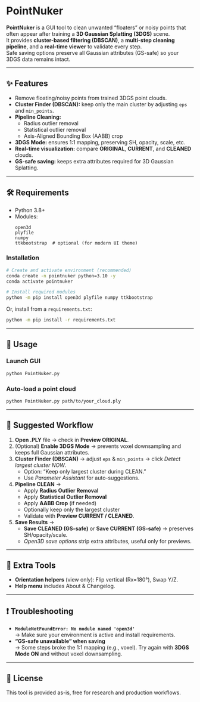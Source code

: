 # PointNuker

**PointNuker** is a GUI tool to clean unwanted “floaters” or noisy points that often appear after training a **3D Gaussian Splatting (3DGS)** scene.  
It provides **cluster-based filtering (DBSCAN)**, a **multi-step cleaning pipeline**, and a **real-time viewer** to validate every step.  
Safe saving options preserve all Gaussian attributes (GS-safe) so your 3DGS data remains intact.

---

## ✨ Features
- Remove floating/noisy points from trained 3DGS point clouds.  
- **Cluster Finder (DBSCAN):** keep only the main cluster by adjusting `eps` and `min_points`.  
- **Pipeline Cleaning:**  
  - Radius outlier removal  
  - Statistical outlier removal  
  - Axis-Aligned Bounding Box (AABB) crop  
- **3DGS Mode:** ensures 1:1 mapping, preserving SH, opacity, scale, etc.  
- **Real-time visualization:** compare **ORIGINAL**, **CURRENT**, and **CLEANED** clouds.  
- **GS-safe saving:** keeps extra attributes required for 3D Gaussian Splatting.  

---

## 🛠 Requirements

- Python 3.8+  
- Modules:  
  ```text
  open3d
  plyfile
  numpy
  ttkbootstrap  # optional (for modern UI theme)
  ```

### Installation
```bash
# Create and activate environment (recommended)
conda create -n pointnuker python=3.10 -y
conda activate pointnuker

# Install required modules
python -m pip install open3d plyfile numpy ttkbootstrap
```

Or, install from a `requirements.txt`:
```bash
python -m pip install -r requirements.txt
```

---

## 🚀 Usage

### Launch GUI
```bash
python PointNuker.py
```

### Auto-load a point cloud
```bash
python PointNuker.py path/to/your_cloud.ply
```

---

## 🧹 Suggested Workflow

1. **Open .PLY** file → check in **Preview ORIGINAL**.  
2. (Optional) **Enable 3DGS Mode** → prevents voxel downsampling and keeps full Gaussian attributes.  
3. **Cluster Finder (DBSCAN)** → adjust `eps` & `min_points` → click *Detect largest cluster NOW*.  
   - Option: “Keep only largest cluster during CLEAN.”  
   - Use *Parameter Assistant* for auto-suggestions.  
4. **Pipeline CLEAN** →  
   - Apply **Radius Outlier Removal**  
   - Apply **Statistical Outlier Removal**  
   - Apply **AABB Crop** (if needed)  
   - Optionally keep only the largest cluster  
   - Validate with **Preview CURRENT / CLEANED**.  
5. **Save Results** →  
   - **Save CLEANED (GS-safe)** or **Save CURRENT (GS-safe)** → preserves SH/opacity/scale.  
   - *Open3D save options* strip extra attributes, useful only for previews.  

---

## 🔧 Extra Tools
- **Orientation helpers** (view only): Flip vertical (Rx=180°), Swap Y/Z.  
- **Help menu** includes About & Changelog.  

---

## ❗ Troubleshooting
- **`ModuleNotFoundError: No module named 'open3d'`**  
  → Make sure your environment is active and install requirements.  
- **“GS-safe unavailable” when saving**  
  → Some steps broke the 1:1 mapping (e.g., voxel). Try again with **3DGS Mode ON** and without voxel downsampling.  

---

## 📜 License
This tool is provided as-is, free for research and production workflows.  
